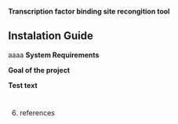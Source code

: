 **Transcription factor binding site recongition tool**


## **Instalation Guide** ##
aaaa
**System Requirements**

**Goal of the project**

**Test text**
#







6. references
